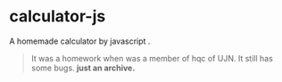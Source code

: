 # calculator-js
A homemade calculator by javascript .
> It was a homework when was a member of hqc of UJN. It still has some bugs.
**just an archive.**
